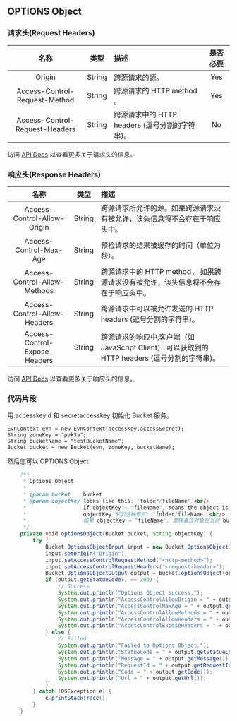 ## OPTIONS Object

### 请求头(Request Headers)

|名称|类型|描述|是否必要|
|:--:|:--:|:--|:--:|
|Origin|String|跨源请求的源。|Yes|
|Access-Control-Request-Method|String|跨源请求的 HTTP method 。|Yes|
|Access-Control-Request-Headers|String|跨源请求中的 HTTP headers (逗号分割的字符串)。|No|

访问 [API Docs](https://docs.qingcloud.com/qingstor/api/object/options.html) 以查看更多关于请求头的信息。

### 响应头(Response Headers)

|名称|类型|描述|
|:--:|:--:|:--|
|Access-Control-Allow-Origin|String|跨源请求所允许的源。如果跨源请求没有被允许，该头信息将不会存在于响应头中。|
|Access-Control-Max-Age|String|预检请求的结果被缓存的时间（单位为秒）。|
|Access-Control-Allow-Methods|String|跨源请求中的 HTTP method 。如果跨源请求没有被允许，该头信息将不会存在于响应头中。|
|Access-Control-Allow-Headers|String|跨源请求中可以被允许发送的 HTTP headers (逗号分割的字符串)。|
|Access-Control-Expose-Headers|String|跨源请求的响应中,客户端（如 JavaScript Client） 可以获取到的 HTTP headers (逗号分割的字符串)。|

访问 [API Docs](https://docs.qingcloud.com/qingstor/api/object/options.html) 以查看更多关于响应头的信息。

### 代码片段

用 accesskeyid 和 secretaccesskey 初始化 Bucket 服务。

```
EvnContext evn = new EvnContext(accessKey,accessSecret);
String zoneKey = "pek3a";
String bucketName = "testBucketName";
Bucket bucket = new Bucket(evn, zoneKey, bucketName);

```

然后您可以 OPTIONS Object


```java
    /**
     * Options Object
     *
     * @param bucket    bucket
     * @param objectKey looks like this: "folder/fileName".<br/>
     *                  If objectKey = "fileName", means the object is in the bucket's root folder.<br/>
     *                  objectKey 形如这种形式: "folder/fileName".<br/>
     *                  如果 objectKey = "fileName", 意味着该对象在当前 bucket 的根目录。
     */
    private void optionsObject(Bucket bucket, String objectKey) {
        try {
            Bucket.OptionsObjectInput input = new Bucket.OptionsObjectInput();
            input.setOrigin("Origin");
            input.setAccessControlRequestMethod("<http-method>");
            input.setAccessControlRequestHeaders("<request-header>");
            Bucket.OptionsObjectOutput output = bucket.optionsObject(objectKey, input);
            if (output.getStatueCode() == 200) {
                // Success
                System.out.println("Options Object success.");
                System.out.println("AccessControlAllowOrigin = " + output.getAccessControlAllowOrigin());
                System.out.println("AccessControlMaxAge = " + output.getAccessControlMaxAge());
                System.out.println("AccessControlAllowMethods = " + output.getAccessControlAllowMethods());
                System.out.println("AccessControlAllowHeaders = " + output.getAccessControlAllowHeaders());
                System.out.println("AccessControlExposeHeaders = " + output.getAccessControlExposeHeaders());
            } else {
                // Failed
                System.out.println("Failed to Options Object.");
                System.out.println("StatueCode = " + output.getStatueCode());
                System.out.println("Message = " + output.getMessage());
                System.out.println("RequestId = " + output.getRequestId());
                System.out.println("Code = " + output.getCode());
                System.out.println("Url = " + output.getUrl());
            }
        } catch (QSException e) {
            e.printStackTrace();
        }
    }
```